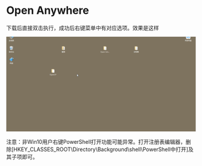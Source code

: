 # Open Anywhere

下载后直接双击执行，成功后右键菜单中有对应选项。效果是这样

![a](a.gif)

注意：非Win10用户右键PowerShell打开功能可能异常。打开注册表编辑器，删除[HKEY_CLASSES_ROOT\Directory\Background\shell\PowerShell中打开]及其子项即可。
